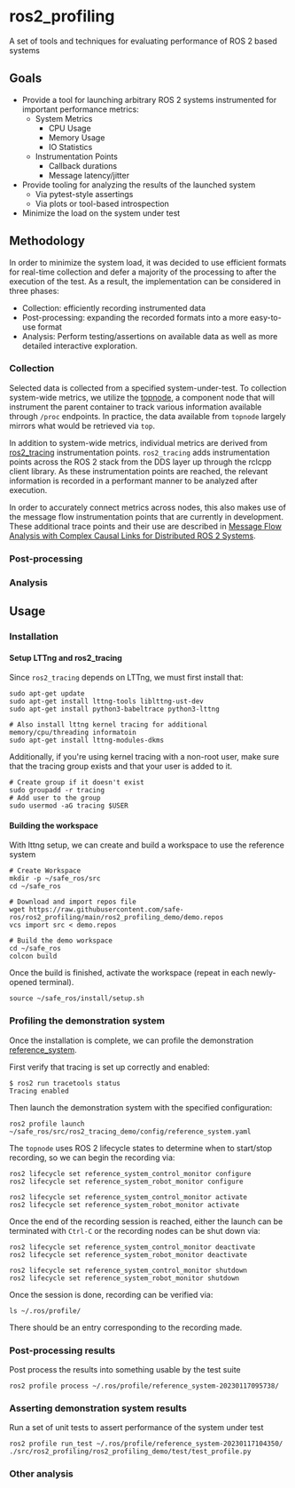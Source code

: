 # ros2_profiling

A set of tools and techniques for evaluating performance of ROS 2 based systems

## Goals

* Provide a tool for launching arbitrary ROS 2 systems instrumented for important performance metrics:
  * System Metrics
    * CPU Usage
    * Memory Usage
    * IO Statistics
  * Instrumentation Points
    * Callback durations
    * Message latency/jitter
* Provide tooling for analyzing the results of the launched system
  * Via pytest-style assertings
  * Via plots or tool-based introspection
* Minimize the load on the system under test

## Methodology

In order to minimize the system load, it was decided to use efficient formats for real-time collection and defer a majority of the processing to after the execution of the test.
As a result, the implementation can be considered in three phases:
* Collection: efficiently recording instrumented data
* Post-processing: expanding the recorded formats into a more easy-to-use format
* Analysis: Perform testing/assertions on available data as well as more detailed interactive exploration.

### Collection

Selected data is collected from a specified system-under-test.
To collection system-wide metrics, we utilize the [topnode](https://github.com/safe-ros/topnode), a component node that will instrument the parent container to track various information available through `/proc` endpoints.
In practice, the data available from `topnode` largely mirrors what would be retrieved via `top`.

In addition to system-wide metrics, individual metrics are derived from [ros2_tracing](https://github.com/ros2/ros2_tracing) instrumentation points.
`ros2_tracing` adds instrumentation points across the ROS 2 stack from the DDS layer up through the rclcpp client library.
As these instrumentation points are reached, the relevant information is recorded in a performant manner to be analyzed after execution.

In order to accurately connect metrics across nodes, this also makes use of the message flow instrumentation points that are currently in development.
These additional trace points and their use are described in [Message Flow Analysis with Complex Causal Links for Distributed ROS 2 Systems](https://arxiv.org/abs/2204.10208).

### Post-processing


### Analysis

## Usage

### Installation

#### Setup LTTng and ros2_tracing

Since `ros2_tracing` depends on LTTng, we must first install that:

```
sudo apt-get update
sudo apt-get install lttng-tools liblttng-ust-dev
sudo apt-get install python3-babeltrace python3-lttng

# Also install lttng kernel tracing for additional memory/cpu/threading informatoin
sudo apt-get install lttng-modules-dkms
```


Additionally, if you're using kernel tracing with a non-root user, make sure that the tracing group exists and that your user is added to it.

```
# Create group if it doesn't exist
sudo groupadd -r tracing
# Add user to the group
sudo usermod -aG tracing $USER
```

#### Building the workspace

With lttng setup, we can create and build a workspace to use the reference system 

```
# Create Workspace
mkdir -p ~/safe_ros/src
cd ~/safe_ros

# Download and import repos file
wget https://raw.githubusercontent.com/safe-ros/ros2_profiling/main/ros2_profiling_demo/demo.repos
vcs import src < demo.repos 
```


```
# Build the demo workspace
cd ~/safe_ros
colcon build 
```

Once the build is finished, activate the workspace (repeat in each newly-opened terminal).

```
source ~/safe_ros/install/setup.sh
```

### Profiling the demonstration system

Once the installation is complete, we can profile the demonstration [reference_system](https://github.com/safe-ros/reference_system).

First verify that tracing is set up correctly and enabled:
```
$ ros2 run tracetools status
Tracing enabled
```

Then launch the demonstration system with the specified configuration:


```
ros2 profile launch ~/safe_ros/src/ros2_tracing_demo/config/reference_system.yaml
```

The `topnode` uses ROS 2 lifecycle states to determine when to start/stop recording, so we can begin the recording via:

```
ros2 lifecycle set reference_system_control_monitor configure
ros2 lifecycle set reference_system_robot_monitor configure

ros2 lifecycle set reference_system_control_monitor activate 
ros2 lifecycle set reference_system_robot_monitor activate 
```

Once the end of the recording session is reached, either the launch can be terminated with `Ctrl-C` or the recording nodes can be shut down via:

```
ros2 lifecycle set reference_system_control_monitor deactivate
ros2 lifecycle set reference_system_robot_monitor deactivate 

ros2 lifecycle set reference_system_control_monitor shutdown
ros2 lifecycle set reference_system_robot_monitor shutdown
```

Once the session is done, recording can be verified via:

```
ls ~/.ros/profile/
```

There should be an entry corresponding to the recording made.

### Post-processing results


Post process the results into something usable by the test suite

```
ros2 profile process ~/.ros/profile/reference_system-20230117095738/
```

### Asserting demonstration system results 

Run a set of unit tests to assert performance of the system under test

```
ros2 profile run_test ~/.ros/profile/reference_system-20230117104350/ ./src/ros2_profiling/ros2_profiling_demo/test/test_profile.py
````

### Other analysis

